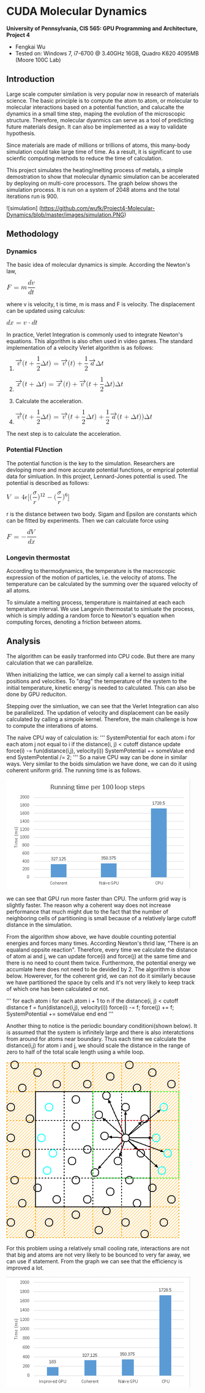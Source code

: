 CUDA Molecular Dynamics
================

**University of Pennsylvania, CIS 565: GPU Programming and Architecture, Project 4**

*  Fengkai Wu
*  Tested on: Windows 7, i7-6700 @ 3.40GHz 16GB, Quadro K620 4095MB (Moore 100C Lab)

## Introduction
Large scale computer similation is very popular now in research of materials science. The basic principle is to compute the atom to atom, or molecular to molecular interactions based on a potential function, and calucalte the dynamics in a small time step, maping the evolution of the microscopic structure. Therefore, molecular dyanmics can serve as a tool of predicting future materials design. It can also be implemented as a way to validate hypothesis.

Since materials are made of millions or trillions of atoms, this many-body simulation could take large time of time. As a result, it is significant to use scienfic computing methods to reduce the time of calculation.

This project simulates the heating/melting process of metals, a simple demostration to show that molecular dynamic simulation can be accelerated by deploying on multi-core processors. The graph below shows the simulation process. It is run on a system of 2048 atoms and the total iterations run is 900.

![simulation] (https://github.com/wufk/Project4-Molecular-Dynamics/blob/master/images/simulation.PNG)

## Methodology

### Dynamics
The basic idea of molecular dynamics is simple. According the Newton's law, 

![newton](https://github.com/wufk/Project4-Molecular-Dynamics/blob/master/images/CodeCogsEqn.png)

where v is velocity, t is time, m is mass and F is velocity. The displacement can be updated using calculus:

![xv](https://github.com/wufk/Project4-Molecular-Dynamics/blob/master/images/xv.png)

In practice, Verlet Integration is commonly used to integrate Newton's equations. This algorithm is also often used in video games. The standard implementation of a velocity Verlet algorithm is as follows:

1. ![verlet1](https://github.com/wufk/Project4-Molecular-Dynamics/blob/master/images/verlet1.png)

2. ![verlet2](https://github.com/wufk/Project4-Molecular-Dynamics/blob/master/images/verlet2.png)

3. Calculate the acceleration.

4. ![verlet3](https://github.com/wufk/Project4-Molecular-Dynamics/blob/master/images/verlet3.png)

The next step is to calculate the acceleration.

### Potential FUnction

The potential function is the key to the simulation. Researchers are devloping  more and more accurate potential functions, or emprical potential data for simluation. In this project, Lennard-Jones potential is used. The potential is described as follows:

![LJ](https://github.com/wufk/Project4-Molecular-Dynamics/blob/master/images/LJ.png)

r is the distance between two body. Sigam and Epsilon are constants which can be fitted by experiments. Then we can calculate force using

![forpo](https://github.com/wufk/Project4-Molecular-Dynamics/blob/master/images/forpo.png)

### Longevin thermostat

According to thermodynamics, the temperature is the macroscopic expression of the motion of particles, i.e. the velocity of atoms. The temperature can be calculated by the summing over the squared velocity of all atoms. 

To simulate a melting process, temperature is maintained at each each temperature interval. We use Langevin thermostat to simluate the process, which is simply adding a random force to Newton's equation when computing forces, denoting a friction between atoms.

## Analysis

The algorithm can be easily tranformed into CPU code. But there are many calculation that we can parallelize. 

When initializing the lattice, we can simply call a kernel to assign initial positions and velocities. To "drag" the temperature of the system to the initial temperature, kinetic energy is needed to calculated. This can also be done by GPU reduciton. 

Stepping over the simluation, we can see that the Verlet Integration can also be parallelized. The updation of velocity and displacement can be easily calculated by calling a simpole kernel. Therefore, the main challenge is how to compute the interations of atoms.

The naive CPU way of calculation is:
'''
    SystemPotential
    for each atom i
        for each atom j not equal to i
	    if the distance(i, j) < cutoff distance
	        update force(i) -= fun(distance(i,j), velocity(i))
		SystemPotential += someValue
	end
    end
    SystemPotential /= 2;
'''
So a naive CPU way can be done in similar ways. Very similar to the boids simulation we have done, we can do it using coherent uniform grid. The running time is as follows.

![run1](https://github.com/wufk/Project4-Molecular-Dynamics/blob/master/images/run1.PNG)

we can see that GPU run more faster than CPU. The unform grid way is slightly faster. The reason why a coherent way does not increase performance that much might due to the fact that the number of neighboring cells of partitioning is small because of a relatively large cutoff distance in the simulation.

From the algorithm show above, we have double counting potential energies and forces many times. According Newton's thrid law, "There is an equaland oppsite reaction". Therefore, every time we calculate the distance of atom ai and j, we can update force(i) and force(j) at the same time and there is no need to count them twice. Furthermore, the potential energy we accumlate here does not need to be devided by 2. The algorithm is show below. Howerever, for the coherent grid, we can not do it similarly because we have partitioned the space by cells and it's not very likely to keep track of which one has been calculated or not.

'''
    for each atom i
        for each atom i + 1 to n
	    if the distance(i, j) < cutoff distance
		f = fun(distance(i,j), velocity(i))
	        force(i) -= f;
		force(j) += f;
		SystemPotential += someValue
	end
    end
'''

Another thing to notice is the periodic boundary conditioni(shown below). It is assumed that the system is infinitely large and there is also interatctions from around for atoms near boundary. Thus each time we calculate the distance(i,j) for atom i and j, we should scale the distance in the range of zero to half of the total scale length using a while loop. 

![PBC](https://github.com/wufk/Project4-Molecular-Dynamics/blob/master/images/PBC.png)

For this problem using a relatively small cooling rate, interactions are not that big and atoms are not very likely to be bounced to very far away, we can use if statement. From the graph we can see that the efficiency is improved a lot.

![fgraph](https://github.com/wufk/Project4-Molecular-Dynamics/blob/master/images/fgraph.PNG)
